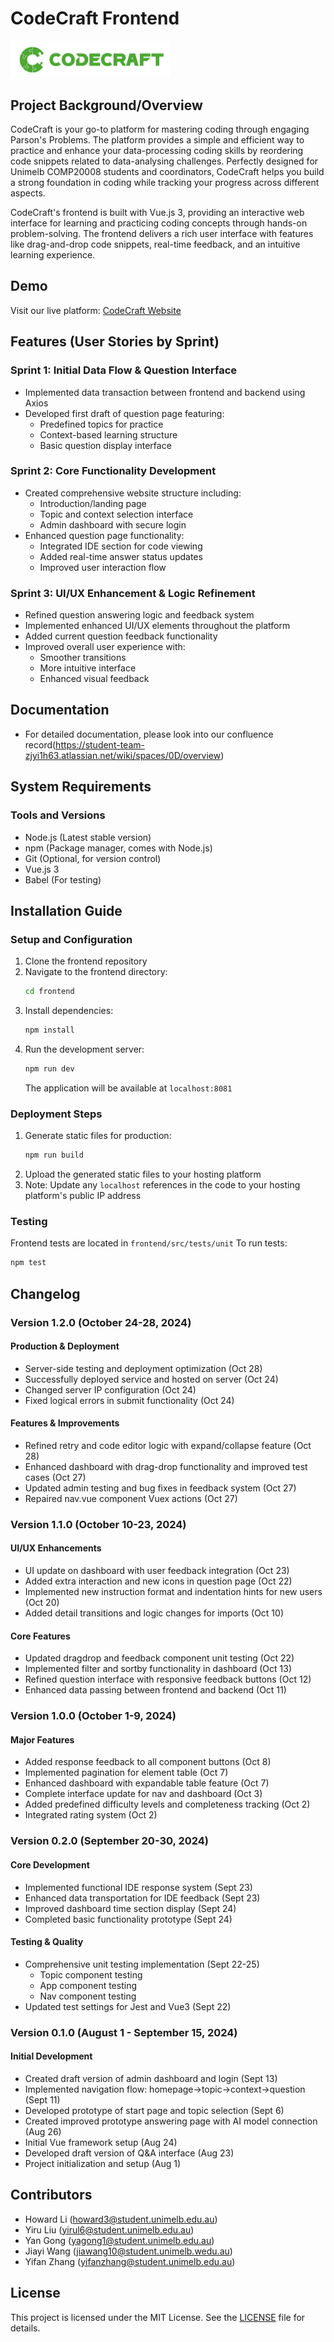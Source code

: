# CodeCraft Frontend

<img src="CodeCraft.png" alt="CodeCraft" style="zoom:25%;" />

## Project Background/Overview
CodeCraft is your go-to platform for mastering coding through engaging Parson's Problems. The platform provides a simple and efficient way to practice and enhance your data-processing coding skills by reordering code snippets related to data-analysing challenges. Perfectly designed for Unimelb COMP20008 students and coordinators, CodeCraft helps you build a strong foundation in coding while tracking your progress across different aspects.

CodeCraft's frontend is built with Vue.js 3, providing an interactive web interface for learning and practicing coding concepts through hands-on problem-solving. The frontend delivers a rich user interface with features like drag-and-drop code snippets, real-time feedback, and an intuitive learning experience.

## Demo
Visit our live platform: [CodeCraft Website](http://54.252.5.239/)

## Features (User Stories by Sprint)

### Sprint 1: Initial Data Flow & Question Interface
- Implemented data transaction between frontend and backend using Axios
- Developed first draft of question page featuring:
  - Predefined topics for practice
  - Context-based learning structure
  - Basic question display interface

### Sprint 2: Core Functionality Development
- Created comprehensive website structure including:
  - Introduction/landing page
  - Topic and context selection interface
  - Admin dashboard with secure login
- Enhanced question page functionality:
  - Integrated IDE section for code viewing
  - Added real-time answer status updates
  - Improved user interaction flow

### Sprint 3: UI/UX Enhancement & Logic Refinement
- Refined question answering logic and feedback system
- Implemented enhanced UI/UX elements throughout the platform
- Added current question feedback functionality
- Improved overall user experience with:
  - Smoother transitions
  - More intuitive interface
  - Enhanced visual feedback

## Documentation
- For detailed documentation, please look into our confluence record(https://student-team-zjyi1h63.atlassian.net/wiki/spaces/0D/overview) 

## System Requirements
### Tools and Versions
- Node.js (Latest stable version)
- npm (Package manager, comes with Node.js)
- Git (Optional, for version control)
- Vue.js 3
- Babel (For testing)

## Installation Guide

### Setup and Configuration
1. Clone the frontend repository
2. Navigate to the frontend directory:
   ```bash
   cd frontend
   ```
3. Install dependencies:
   ```bash
   npm install
   ```
4. Run the development server:
   ```bash
   npm run dev
   ```
   The application will be available at `localhost:8081`

### Deployment Steps
1. Generate static files for production:
   ```bash
   npm run build
   ```
2. Upload the generated static files to your hosting platform
3. Note: Update any `localhost` references in the code to your hosting platform's public IP address

### Testing
Frontend tests are located in `frontend/src/tests/unit`
To run tests:
```bash
npm test
```

## Changelog

### Version 1.2.0 (October 24-28, 2024)
#### Production & Deployment
- Server-side testing and deployment optimization (Oct 28)
- Successfully deployed service and hosted on server (Oct 24)
- Changed server IP configuration (Oct 24)
- Fixed logical errors in submit functionality (Oct 24)

#### Features & Improvements
- Refined retry and code editor logic with expand/collapse feature (Oct 28)
- Enhanced dashboard with drag-drop functionality and improved test cases (Oct 27)
- Updated admin testing and bug fixes in feedback system (Oct 27)
- Repaired nav.vue component Vuex actions (Oct 27)

### Version 1.1.0 (October 10-23, 2024)
#### UI/UX Enhancements
- UI update on dashboard with user feedback integration (Oct 23)
- Added extra interaction and new icons in question page (Oct 22)
- Implemented new instruction format and indentation hints for new users (Oct 20)
- Added detail transitions and logic changes for imports (Oct 10)

#### Core Features
- Updated dragdrop and feedback component unit testing (Oct 22)
- Implemented filter and sortby functionality in dashboard (Oct 13)
- Refined question interface with responsive feedback buttons (Oct 12)
- Enhanced data passing between frontend and backend (Oct 11)

### Version 1.0.0 (October 1-9, 2024)
#### Major Features
- Added response feedback to all component buttons (Oct 8)
- Implemented pagination for element table (Oct 7)
- Enhanced dashboard with expandable table feature (Oct 7)
- Complete interface update for nav and dashboard (Oct 3)
- Added predefined difficulty levels and completeness tracking (Oct 2)
- Integrated rating system (Oct 2)

### Version 0.2.0 (September 20-30, 2024)
#### Core Development
- Implemented functional IDE response system (Sept 23)
- Enhanced data transportation for IDE feedback (Sept 23)
- Improved dashboard time section display (Sept 24)
- Completed basic functionality prototype (Sept 24)

#### Testing & Quality
- Comprehensive unit testing implementation (Sept 22-25)
  - Topic component testing
  - App component testing
  - Nav component testing
- Updated test settings for Jest and Vue3 (Sept 22)

### Version 0.1.0 (August 1 - September 15, 2024)
#### Initial Development
- Created draft version of admin dashboard and login (Sept 13)
- Implemented navigation flow: homepage->topic->context->question (Sept 11)
- Developed prototype of start page and topic selection (Sept 6)
- Created improved prototype answering page with AI model connection (Aug 26)
- Initial Vue framework setup (Aug 24)
- Developed draft version of Q&A interface (Aug 23)
- Project initialization and setup (Aug 1)


## Contributors
- Howard Li (howard3@student.unimelb.edu.au)
- Yiru Liu (yirul6@student.unimelb.edu.au)
- Yan Gong (yagong1@student.unimelb.edu.au)
- Jiayi Wang (jiawang10@student.unimelb.wedu.au)
- Yifan Zhang (yifanzhang@student.unimelb.edu.au)

## License
This project is licensed under the MIT License. See the [LICENSE](LICENSE) file for details.
